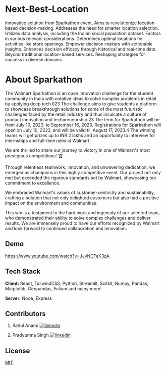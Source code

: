 
# Next-Best-Location

Innovative solution from Sparkathon event.
Aims to revolutionize location-based decision-making.
Addresses the need for smarter location selection.
Utilizes data analysis, including the Indian social population dataset.
Factors in various relevant considerations.
Determines optimal locations for activities like store openings.
Empower decision-makers with actionable insights.
Enhances decision efficacy through historical and real-time data.
Beyond traditional location-based services.
Reshaping strategies for success in diverse domains.


# About Sparkathon

The Walmart Sparkathon is an open innovation challenge for the student community in India with creative ideas to solve complex problems in retail by applying deep tech.023 The challenge aims to give students a platform to showcase breakthrough solutions for some of the most futuristic challenges faced by the retail industry and thus inculcate a culture of product innovation and techpreneurship.23 The term for Sparkathon will be from July 10, 2023, to September 16, 2023. Registrations for Sparkathon will open on July 10, 2023, and will be valid till August 17, 2023.4 The winning teams will get prizes up to INR 2 lakhs and an opportunity to interview for internships and full-time roles at Walmart.

We are thrilled to share our journey to victory in one of Walmart's most prestigious competitions! 🏆

Through relentless teamwork, innovation, and unwavering dedication, we emerged as champions in this highly competitive event. Our project not only met but exceeded the rigorous standards set by Walmart, showcasing our commitment to excellence.

We embraced Walmart's values of customer-centricity and sustainability, crafting a solution that not only delighted customers but also had a positive impact on the environment and communities.

This win is a testament to the hard work and ingenuity of our talented team, who demonstrated their ability to solve complex challenges and deliver results. We are immensely proud to have our efforts recognized by Walmart and look forward to continued collaboration and innovation.





## Demo

https://www.youtube.com/watch?v=JJvNCFaK3zA


## Tech Stack

**Client:** React, TailwindCSS, Python, Streamlit, Scitkit, Numpy, Pandas, Matplotlib, Geopandas, Folium and many more!

**Server:** Node, Express


##  Contributors

1. Rahul Anand 
[![linkedin](https://img.shields.io/badge/linkedin-0A66C2?style=for-the-badge&logo=linkedin&logoColor=white)](https://www.linkedin.com/in/r-ahulanand/)

2. Pradyumna Singh
[![linkedin](https://img.shields.io/badge/linkedin-0A66C2?style=for-the-badge&logo=linkedin&logoColor=white)](https://www.linkedin.com/in/prady8339/)



## License

[MIT](https://choosealicense.com/licenses/mit/)

